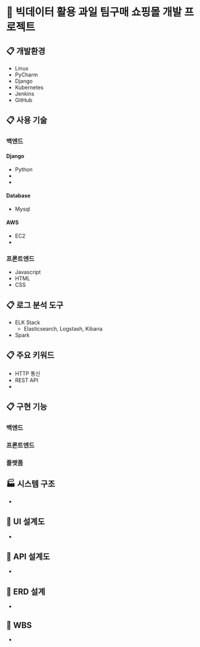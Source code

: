 # 🍓 빅데이터 활용 과일 팀구매 쇼핑몰 개발 프로젝트 

## :clipboard: 개발환경
* Linux
* PyCharm
* Django
* Kubernetes
* Jenkins
* GitHub

## :clipboard: 사용 기술
### 백엔드
#### Django
* Python
* 
* 

#### Database
* Mysql

#### AWS
* EC2
* 

### 프론트엔드
* Javascript
* HTML
* CSS

## :clipboard: 로그 분석 도구
* ELK Stack
  * Elasticsearch, Logstash, Kibana
* Spark

## :clipboard: 주요 키워드
* HTTP 통신
* REST API
* 

## :clipboard: 구현 기능
### 백엔드

### 프론트엔드

### 플랫폼

## :factory: 시스템 구조
* 

## :link: UI 설계도
* 

## :link: API 설계도
*

## :link: ERD 설계
*

## :link: WBS
*
